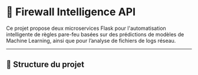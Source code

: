 # 🔐 Firewall Intelligence API

Ce projet propose deux microservices Flask pour l'automatisation intelligente de règles pare-feu basées sur des prédictions de modèles de Machine Learning, ainsi que pour l’analyse de fichiers de logs réseau.

---

## 📁 Structure du projet

